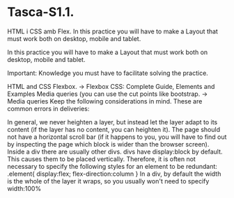 # Tasca-S1.1.
HTML i CSS amb Flex. In this practice you will have to make a Layout that must work both on desktop, mobile and tablet.


In this practice you will have to make a Layout that must work both on desktop, mobile and tablet.


 Important: Knowledge you must have to facilitate solving the practice.

HTML and CSS
Flexbox. -> Flexbox CSS: Complete Guide, Elements and Examples
Media queries (you can use the cut points like bootstrap. -> Media queries
Keep the following considerations in mind. These are common errors in deliveries:

In general, we never heighten a layer, but instead let the layer adapt to its content (if the layer has no content, you can heighten it).
The page should not have a horizontal scroll bar (if it happens to you, you will have to find out by inspecting the page which block is wider than the browser screen).
Inside a div there are usually other divs. divs have display:block by default. This causes them to be placed vertically. Therefore, it is often not necessary to specify the following styles for an element to be redundant:
.element{ display:flex; flex-direction:column }
In a div, by default the width is the whole of the layer it wraps, so you usually won't need to specify width:100%
